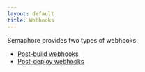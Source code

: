 ```yaml
---
layout: default
title: Webhooks
---
```


Semaphore provides two types of webhooks:

* [Post-build webhooks](/post-build-webhooks)
* [Post-deploy webhooks](/post-deploy-webhooks)
